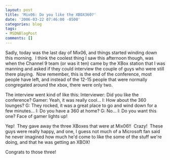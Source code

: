 ```yaml
---
layout: post
title: 'Mix06: Do you like the XBOX360?'
date: '2006-03-22 07:46:00 -0500'
categories: blog
tags:
- MSDNBlogPost
comments: []
---
```


Sadly, today was the last day of Mix06, and things started winding down this morning.&nbsp; I think the coolest thing I saw this afternoon though, was when the Channel 9 team (or was it ten) came by the XBox station that I was manning and asked if they could interview the couple of guys who were still there playing.&nbsp; Now remember, this is the end of the conference, most people have left, and instead of the 12-15 people that were normally congregated around the xbox, there were only two.

The interview went kind of like this:
Interviewer: Did you like the conference?
Gamer: Yeah, it was really cool...
I: How about the 360 lounges?
G: They rocked, it was a great place to go and wind down for a few minutes...
I: Do you have a 360 at home?
G: No...
I: Do you want this one?
Face of gamer lights up!

Yep!&nbsp; They gave away the three XBoxes that were at Mix06!!&nbsp; Crazy!&nbsp; These guys were really happy, and one, I guess not much of a Microsoft fan said he never imagined how much he'd come to like the some of the stuff we're doing, and that he was getting an XBOX!

Congrats to those three!